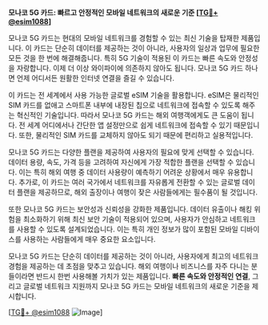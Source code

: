 **모나코 5G 카드: 빠르고 안정적인 모바일 네트워크의 새로운 기준 [[TG💪+ @esim1088](https://t.me/s/esim1088)]**

모나코 5G 카드는 현대의 모바일 네트워크를 경험할 수 있는 최신 기술을 탑재한 제품입니다. 이 카드는 단순히 데이터를 제공하는 것이 아니라, 사용자의 일상과 업무에 필요한 모든 것을 한 번에 해결해줍니다. 특히 5G 기술이 적용된 이 카드는 빠른 속도와 안정성을 자랑합니다. 이제 더 이상 와이파이에 의존하지 않아도 됩니다. 모나코 5G 카드 하나면 언제 어디서든 원활한 인터넷 연결을 즐길 수 있습니다.

이 카드는 전 세계에서 사용 가능한 글로벌 eSIM 기술을 활용합니다. eSIM은 물리적인 SIM 카드를 없애고 스마트폰 내부에 내장된 칩으로 네트워크에 접속할 수 있도록 해주는 혁신적인 기술입니다. 따라서 모나코 5G 카드는 해외 여행객에게도 큰 도움이 됩니다. 전 세계 어디에서나 간단한 앱 설정만으로 쉽게 네트워크에 접속할 수 있기 때문입니다. 또한, 물리적인 SIM 카드를 교체하지 않아도 되기 때문에 편리하고 실용적입니다.

모나코 5G 카드는 다양한 플랜을 제공하여 사용자의 필요에 맞게 선택할 수 있습니다. 데이터 용량, 속도, 가격 등을 고려하여 자신에게 가장 적합한 플랜을 선택할 수 있습니다. 이는 특히 해외 여행 중 데이터 사용량이 예측하기 어려운 상황에서 매우 유용합니다. 추가로, 이 카드는 여러 국가에서 네트워크를 자유롭게 전환할 수 있는 글로벌 데이터 플랜을 제공하므로, 해외 출장이나 여행이 잦은 사람들에게는 필수품이 될 것입니다.

또한 모나코 5G 카드는 보안성과 신뢰성을 강화한 제품입니다. 데이터 유출이나 해킹 위험을 최소화하기 위해 최신 보안 기술이 적용되어 있으며, 사용자가 안심하고 네트워크를 사용할 수 있도록 설계되었습니다. 이는 특히 개인 정보가 많이 포함된 모바일 디바이스를 사용하는 사람들에게 매우 중요한 요소입니다.

모나코 5G 카드는 단순히 데이터를 제공하는 것이 아니라, 사용자에게 최고의 네트워크 경험을 제공하는 데 초점을 맞추고 있습니다. 해외 여행이나 비즈니스를 자주 다니는 분들이라면 반드시 한번 사용해볼 가치가 있는 제품입니다. **빠른 속도와 안정적인 연결**, 그리고 글로벌 네트워크 지원까지 모나코 5G 카드는 모바일 네트워크의 새로운 기준을 제시합니다.

[[TG💪+ @esim1088](https://t.me/s/esim1088) ![Image](https://i.postimg.cc/Y0z9fWf4/image.png)]